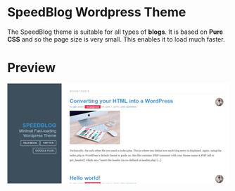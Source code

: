 # SpeedBlog Wordpress Theme

The SpeedBlog theme is suitable for all types of **blogs**. It is based on **Pure CSS** and so the page size is very small. This enables it to load much faster.

# Preview

![Homepage](/preview/SpeedBlog%20Homepage.png)
